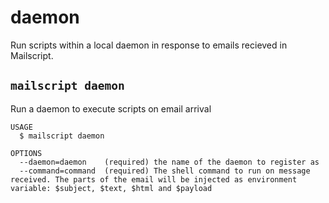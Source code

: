 # daemon

Run scripts within a local daemon in response to emails recieved in Mailscript.

## `mailscript daemon`

Run a daemon to execute scripts on email arrival

```
USAGE
  $ mailscript daemon

OPTIONS
  --daemon=daemon    (required) the name of the daemon to register as
  --command=command  (required) The shell command to run on message received. The parts of the email will be injected as environment variable: $subject, $text, $html and $payload
```
